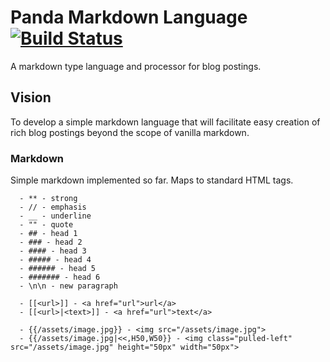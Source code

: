 Panda Markdown Language [![Build Status](https://travis-ci.org/necrophonic/panda-markdown.png?branch=master)](https://travis-ci.org/necrophonic/panda-markdown)
=======================

A markdown type language and processor for blog postings.

## Vision ##

To develop a simple markdown language that will facilitate easy creation of rich blog postings beyond the scope of vanilla markdown.

### Markdown ###

Simple markdown implemented so far. Maps to standard HTML tags.

```
  - ** - strong
  - // - emphasis
  - __ - underline
  - "" - quote
  - ## - head 1
  - ### - head 2
  - #### - head 3
  - ##### - head 4
  - ###### - head 5
  - ####### - head 6
  - \n\n - new paragraph
  
  - [[<url>]] - <a href="url">url</a>
  - [[<url>|<text>]] - <a href="url">text</a>
  
  - {{/assets/image.jpg}} - <img src="/assets/image.jpg">
  - {{/assets/image.jpg|<<,H50,W50}} - <img class="pulled-left" src="/assets/image.jpg" height="50px" width="50px">
```
